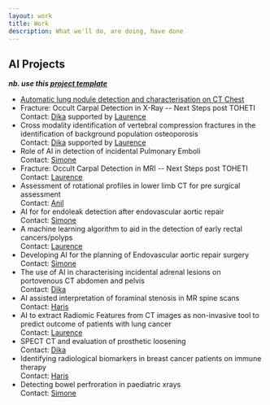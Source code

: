 ```yaml
---
layout: work
title: Work
description: What we'll do, are doing, have done
---
```


## AI Projects 
***nb. use this [project template](project.md)***

* [Automatic lung nodule detection and characterisation on CT Chest](projects/lung_nodule.md)  
* Fracture: Occult Carpal Detection in X-Ray -- Next Steps post TOHETI\
  Contact: [Dika](team/dika.md) supported by [Laurence](team/laurence.md)
* Cross modality identification of vertebral compression fractures in the identification of background population osteoporosis\
  Contact: [Dika](team/dika.md) supported by [Laurence](team/laurence.md)
* Role of AI in detection of incidental Pulmonary Emboli\
  Contact: [Simone](team/simone.md)
* Fracture: Occult Carpal Detection in MRI -- Next Steps post TOHETI\
  Contact: [Laurence](team/laurence.md)
* Assessment of rotational profiles in lower limb CT for pre surgical assessment\
  Contact: [Anil](team/anil.md)
* AI for for endoleak detection after endovascular aortic repair\
  Contact: [Simone](team/simone.md)
* A machine learning algorithm to aid in the detection of early rectal cancers/polyps\
  Contact: [Laurence](team/laurence.md)
* Developing AI for the planning of Endovascular aortic repair surgery\
  Contact: [Simone](team/simone.md)
* The use of AI in characterising incidental adrenal lesions on portovenous CT abdomen and pelvis\
  Contact: [Dika](team/dika.md)
* AI assisted interpretation of foraminal stenosis in MR spine scans\
  Contact: [Haris](team/haris.md)
* AI to extract Radiomic Features from CT images as non-invasive tool to predict outcome of patients with lung cancer\
  Contact: [Laurence](team/laurence.md)
* SPECT CT and evaluation of prosthetic loosening\
  Contact: [Dika](team/dika.md)
* Identifying radiological biomarkers in breast cancer patients on immune therapy\
  Contact: [Haris](team/haris.md)
* Detecting bowel perfroration in paediatric xrays\
  Contact: [Simone](team/simone.md)